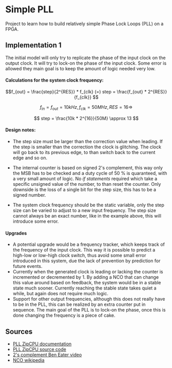 # Simple PLL

Project to learn how to build relatively simple Phase Lock Loops (PLL) on a FPGA. 


## Implementation 1

The initial model will only try to replicate the phase of the input clock on the output clock. It will try to lock-on the phase of the input clock. Some error is allowed they main goal is to keep the amount of logic needed very low. 

#### Calculations for the system clock frequency:

$$f_{out} = \frac{step}{2^{RES}} * f_{clk} (=) step = \frac{f_{out} * 2^{RES}}{f_{clk}} $$

$$ f_{in}=f_{out} = 10kHz, f_{clk} = 50MHz, RES=16 \Rightarrow $$

$$ step = \frac{10k * 2^{16}}{50M} \approx 13 $$

#### Design notes: 

- The step size must be larger than the correction value when leading. 
If the step is smaller than the correction
the clock is glitching. The clock will go back to its previous edge, to than 
switch back to the current edge and so on.

- The internal counter is based on signed 2's complement, this way only the MSB has to be checked and a duty cycle of 50 % is quaranteed, with a very small amount of logic. No <i>if statements</i> required which take a specific unsigned value of the number, to than reset the counter. Only downside is the loss of a single bit for the step size, this has to be a signed number.

- The system clock frequency should be the static variable, only the step size 
can be varied to adjust to a new input frequency. The step size cannot always
be an exact number, like in the example above, this will introduce some error.

#### Upgrades

- A potential upgrade would be a frequency tracker, which keeps track of the frequency of the input clock. This way it is possible to predict a high-low or low-high clock switch, thus avoid some small error introduced in this system, due the lack of prevention by prediction for future events.
- Currently when the generated clock is leading or lacking the counter is incremented or decremented by 1. By adding a NCO that can change this value around based on feedback, the system would be in a stable state much sooner. Currently reaching the stable state takes quiet a while, but again does not require much logic.
- Support for other output frequencies, although this does not really have to be in the PLL, this can be realized by an extra counter put in sequence. The main goal of the PLL is to lock-on the phase, once this is done changing the frequency is a piece of cake.

## Sources 

- [PLL ZipCPU documentation](https://zipcpu.com/dsp/2017/12/14/logic-pll.html)
- [PLL ZipCPU source code](https://github.com/ZipCPU/dpll/tree/master)
- [2's complement Ben Eater video](https://www.youtube.com/watch?v=4qH4unVtJkE)
- [NCO wikipedia](https://en.wikipedia.org/wiki/Numerically_controlled_oscillator)

